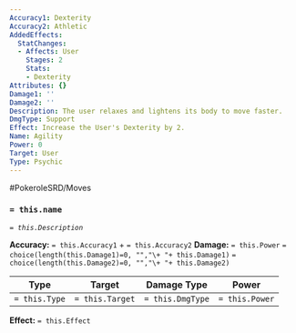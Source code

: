 ```yaml
---
Accuracy1: Dexterity
Accuracy2: Athletic
AddedEffects:
  StatChanges:
  - Affects: User
    Stages: 2
    Stats:
    - Dexterity
Attributes: {}
Damage1: ''
Damage2: ''
Description: The user relaxes and lightens its body to move faster.
DmgType: Support
Effect: Increase the User's Dexterity by 2.
Name: Agility
Power: 0
Target: User
Type: Psychic
---
```


#PokeroleSRD/Moves

### `= this.name` 
*`= this.Description`*

**Accuracy:** `= this.Accuracy1` + `= this.Accuracy2`
**Damage:** `= this.Power` `= choice(length(this.Damage1)=0, "","\+ "+ this.Damage1)` `= choice(length(this.Damage2)=0, "","\+ "+ this.Damage2)`

| Type          | Target          | Damage Type          | Power          |
| ------------- | --------------- | ---------------- | -------------- |
| `= this.Type` | `= this.Target` | `= this.DmgType` | `= this.Power` | 

**Effect:** `= this.Effect`